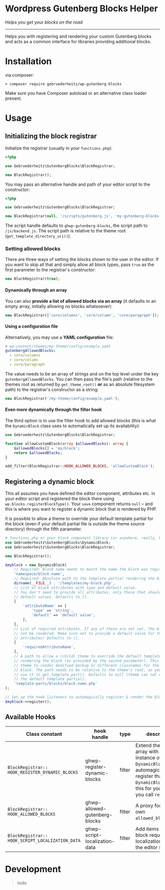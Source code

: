 # Wordpress Gutenberg Blocks Helper

_Helps you get your blocks on the road_

---

Helps you with registering and rendering your custom Gutenberg blocks and acts 
as a common interface for libraries providing additional blocks.

# Installation

via composer:
```shell
> composer require gebruederheitz/wp-gutenberg-blocks
```

Make sure you have Composer autoload or an alternative class loader present.

# Usage

## Initializing the block registrar

Initialize the registrar (usually in your `functions.php`):

```php
<?php

use Gebruederheitz\GutenbergBlocks\BlockRegistrar;

new BlockRegistrar();
```

You may pass an alternative handle and path of your editor script to the 
constructor:

```php
<?php

use Gebruederheitz\GutenbergBlocks\BlockRegistrar;

new BlockRegistrar(null, '/scripts/gutenberg.js', 'my-gutenberg-blocks');
```

The script handle defaults to `ghwp-gutenberg-blocks`, the script path to
`/js/backend.js`. The script path is relative to the theme root
(`get_template_directory_uri()`).


### Setting allowed blocks

There are three ways of setting the blocks shown to the user in the editor. If
you want to skip all that and simply allow all block types, pass `true` as the 
first parameter to the registrar's constructor:

```php
new BlockRegistrar(true);
```

#### Dynamically through an array

You can also **provide a list of allowed blocks via an array** (it defaults to an
empty array, initially allowing no blocks whatsoever):

```php
new BlockRegistrar(['core/columns', 'core/column', 'core/paragraph']);
```

#### Using a configuration file

Alternatively, you may use a **YAML configuration** file:
```yaml
# wp-content/themes/my-theme/config/example.yaml
gutenbergAllowedBlocks:
  - core/columns
  - core/column
  - core/paragraph
```

The value needs to be an array of strings and on the top level under the key
`gutenbergAllowedBlocks`. You can then pass the file's path (relative to the
themes root as returned by `get_theme_root()` **or** as an absolute filesystem
path) to the registrar's constructor as a string:

```php
new BlockRegistrar('/my-theme/config/example.yaml');
```


#### Even more dynamically through the filter hook

The third option is to use the filter hook to add allowed blocks (this is what
the `DynamicBlock` class uses to automatically set up its availability):

```php
use Gebruederheitz\GutenbergBlocks\BlockRegistrar;

function allowCustomBlock(array $allowedBlocks): array {
    $allowedBlocks[] = 'my/block';
    return $allowedBlocks;
}

add_filter(BlockRegistrar::HOOK_ALLOWED_BLOCKS, 'allowCustomBlock');
```


## Registering a dynamic block

This all assumes you have defined the editor component, attributes etc. in your
editor script and registered the block there using `wp.blocks.registerBlockType()`.
Your `save` component returns `null` – and this is where you want to register a
dynamic block that is rendered by PHP.

It is possible to allow a theme to override your default template partial for 
the block (even if your default partial file is outside the theme source 
directory) through the fifth parameter.

```php
# functions.php or your block component library (or anywhere, really, but called on every request)
use Gebruederheitz\GutenbergBlocks\DynamicBlock;
use Gebruederheitz\GutenbergBlocks\BlockRegistrar;

new BlockRegistrar();

$myblock = new DynamicBlock(
    // Required: Block name needs to match the name the block was registered with in JS
    'namespace/block-name',
    // Required: Absolute path to the template partial rendering the block
    dirname(__FILE__) . '/templates/my-block.php', 
    // List of block attributes with type and default value.
    // You don't need to provide all attributes, only those that should receive
    // default values. Defaults to [].
    [                               
        'attributeName' => [
            'type' => 'string',
            'default' => 'default value',
        ],       
    ],
    // List of required attributes. If any of these are not set, the block will 
    // not be rendered. Make sure not to provide a default value for these
    // attributes! Defaults to [].
    [
        'requiredAttributeName',
    ],
    // A path to allow a (child) theme to override the default template used for
    // rendering the block (as provided by the second parameter). This allows a 
    // theme to render modified markup or different classnames for the same
    // block. The path needs to be relative to the theme's root, as you would 
    // use it in get_template_part(). Defaults to null (theme can not override
    // the default template partial).
    'template-parts/blocks/block-name.php'
);

// Set up the hook listeners to automagically register & render the block
$myblock->register();
```

## Available Hooks

| Class constant   | hook handle  | type | description |
| ---              | --- | --- | ---|
| `BlockRegistrar::` `HOOK_REGISTER_DYNAMIC_BLOCKS` | ghwp-register-dynamic-blocks | filter | Extend the provided array with an instance of `DynamicBlock` to automagically register that block. `DynamicBlock` does this for you when you call `register()`. |
| `BlockRegistrar::` `HOOK_ALLOWED_BLOCKS` | ghwp-allowed-gutenberg-blocks | filter | A proxy for WP's own `allowed_block_types`. |
| `BlockRegistrar::` `HOOK_SCRIPT_LOCALIZATION_DATA` | ghwp-script-localization-data | filter | Add items that your block requires to the localization data for the editor script. |

# Development

> todo

